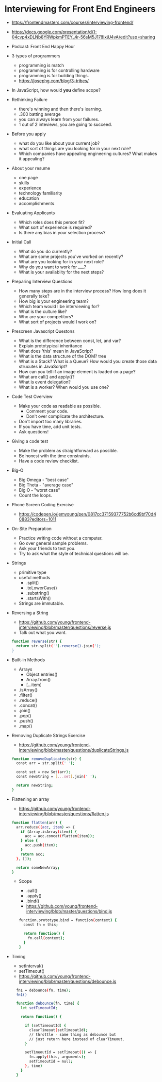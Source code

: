 # Interviewing for Front End Engineers

* <https://frontendmasters.com/courses/interviewing-frontend/>
* <https://docs.google.com/presentation/d/1-04cvp4xDLNb8YRWpkmPTEY_4r-56sM5J178lxjU4vA/edit?usp=sharing>
* Podcast: Front End Happy Hour
* 3 types of programmers
  * programming is match
  * programming is for controlling hardware
  * programming is for building things.
  * <https://josephg.com/blog/3-tribes/>
* In JavaScript, how would __you__ define scope?
* Rethinking Failure
  * there's winning and then there's learning.
  * .300 batting average
  * you can always learn from your failures.
  * 1 out of 2 inteviews, you are going to succeed.
* Before you apply
  * what do you like about your current job?
  * what sort of things are you looking for in your next role?
  * Which companies have appealing engineering cultures? What makes it appealing?
* About your resume
  * one page
  * skills
  * experience
  * technology familiarity
  * education
  * accomplishments
* Evaluating Applicants
  * Which roles does this person fit?
  * What sort of experience is required?
  * Is there any bias in your selection process?
* Initial Call
  * What do you do currently?
  * What are some projects you've worked on recently?
  * What are you looking for in your next role?
  * Why do you want to work for ___?
  * What is your availablity for the next steps?
* Preparing Interview Questions
  * How many steps are in the interview process? How long does it generally take?
  * How big is your engineering team?
  * Which team would I be interviewing for?
  * What is the culture like?
  * Who are your competitors?
  * What sort of projects would I work on?
* Prescreen Javascript Questons
  * What is the difference between const, let, and var?
  * Explain prototypical inheritance
  * What does 'this' mean in JavaScript?
  * What is the data structure of the DOM? tree
  * What is a Stack? What is a Queue? How would you create those
  data strucutes in JavaScript?
  * How can you tell if an image element is loaded on a page?
  * What are call() and apply()?
  * What is event delegation?
  * What is a worker? When would you use one?
* Code Test Overview
  * Make your code as readable as possible.
    * Comment your code.
    * Don't over complicate the architecture.
  * Don't import too many libraries.
  * If you have time, add unit tests.
  * Ask questions!
* Giving a code test
  * Make the problem as straightforward as possible.
  * Be honest with the time constraints.
  * Have a code review checklist.
* Big-O
  * Big Omega - "best case"
  * Big Theta - "average case"
  * Big O - "worst case"
  * Count the loops.
* Phone Screen Coding Exercise
  * <https://codepen.io/jemyoung/pen/0817cc37159377752b6cd9bf70d40883?editors=1011>
* On-Site Preparation
  * Practice writing code without a computer.
  * Go over general sample problems.
  * Ask your friends to test you.
  * Try to ask what the style of technical questions will be.
* Strings
  * primitive type
  * useful methods
    * .split()
    * .toLowerCase()
    * .substring()
    * .startsWith()
  * Strings are immutable.
* Reversing a String
  * <https://github.com/young/frontend-interviewing/blob/master/questions/reverse.js>
  * Talk out what you want.

  ```bash
  function reverse(str) {
    return str.split('').reverse().join(');
  }
  ```

* Built-in Methods
  * Arrays
    * Object.entries()
    * Array.from()
    * [...item]
  * .isArray()
  * .filter()
  * .reduce()
  * .concat()
  * .join()
  * .pop()
  * .push()
  * .map()
* Removing Duplicate Strings Exercise
  * <https://github.com/young/frontend-interviewing/blob/master/questions/duplicateStrings.js>

  ```bash
  function removeDuplicates(str) {
    const arr = str.split(' ');

    const set = new Set(arr);
    const newString = [...set].join(' ');

    return newString;
  }
  ```

* Flattening an array
  * <https://github.com/young/frontend-interviewing/blob/master/questions/flatten.js>

  ```bash
  function flatten(arr) {
    arr.reduce((acc, item) => {
      if (Array.isArray(item)) {
        acc = acc.concat(flatten(item));
      } else {
        acc.push(item);
      }
      return acc;
    }, []);

    return someNewArray;
  }
  ```

  * Scope
    * .call()
    * .apply()
    * .bind()
    * <https://github.com/young/frontend-interviewing/blob/master/questions/bind.js>

    ```bash
    function.prototype.bind = function(context) {
      const fn = this;

      return function() {
        fn.call(context);
      }
    }
    ```

* Timing
  * setInterval()
  * setTimeout()
  * <https://github.com/young/frontend-interviewing/blob/master/questions/debounce.js>

  ```bash
    fn1 = debounce(fn, time);
    fn1()

    function debounce(fn, time) {
      let setTimeoutId;

      return function() {

        if (setTimeoutId) {
          clearTimeout(setTimeoutId);
          // throttle - same thing as debounce but
          // just return here instead of clearTimeout.
        }

        setTimeoutId = setTimeout(() => {
          fn.apply(this, arguments);
          setTimeoutId = null;
        }, time)
      }
    }
  ```
